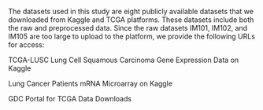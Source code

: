 The datasets used in this study are eight publicly available datasets that we downloaded from Kaggle and TCGA platforms. These datasets include both the raw and preprocessed data. Since the raw datasets IM101, IM102, and IM105 are too large to upload to the platform, we provide the following URLs for access:

TCGA-LUSC Lung Cell Squamous Carcinoma Gene Expression Data on Kaggle

Lung Cancer Patients mRNA Microarray on Kaggle

GDC Portal for TCGA Data Downloads
